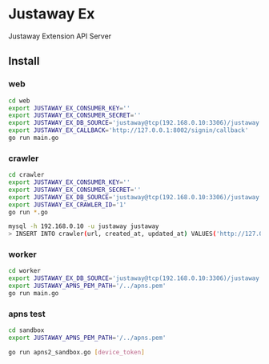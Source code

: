 Justaway Ex
=============

Justaway Extension API Server

## Install

### web

```bash
cd web
export JUSTAWAY_EX_CONSUMER_KEY=''
export JUSTAWAY_EX_CONSUMER_SECRET=''
export JUSTAWAY_EX_DB_SOURCE='justaway@tcp(192.168.0.10:3306)/justaway'
export JUSTAWAY_EX_CALLBACK='http://127.0.0.1:8002/signin/callback'
go run main.go
```

### crawler

```bash
cd crawler
export JUSTAWAY_EX_CONSUMER_KEY=''
export JUSTAWAY_EX_CONSUMER_SECRET=''
export JUSTAWAY_EX_DB_SOURCE='justaway@tcp(192.168.0.10:3306)/justaway'
export JUSTAWAY_EX_CRAWLER_ID='1'
go run *.go

mysql -h 192.168.0.10 -u justaway justaway
> INSERT INTO crawler(url, created_at, updated_at) VALUES('http://127.0.0.1:8001/', UNIX_TIMESTAMP(NOW()), UNIX_TIMESTAMP(NOW()));
```

### worker

```bash
cd worker
export JUSTAWAY_EX_DB_SOURCE='justaway@tcp(192.168.0.10:3306)/justaway'
export JUSTAWAY_APNS_PEM_PATH='/../apns.pem'
go run main.go
```

### apns test

```bash
cd sandbox
export JUSTAWAY_APNS_PEM_PATH='/../apns.pem'

go run apns2_sandbox.go [device_token]
```

